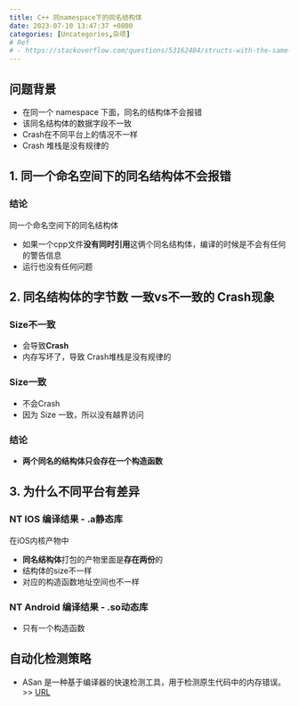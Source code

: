 ```yaml
---
title: C++ 同namespace下的同名结构体
date: 2023-07-10 13:47:37 +0800
categories: [Uncategories,杂项]
# Ref
# - https://stackoverflow.com/questions/53162484/structs-with-the-same-name-namespace-but-different-members
---
```




## 问题背景

- 在同一个 namespace 下面，同名的结构体不会报错
- 该同名结构体的数据字段不一致
- Crash在不同平台上的情况不一样
- Crash 堆栈是没有规律的



## 1. 同一个命名空间下的同名结构体不会报错

### 结论

同一个命名空间下的同名结构体

- 如果一个cpp文件**没有同时引用**这俩个同名结构体，编译的时候是不会有任何的警告信息
- 运行也没有任何问题



## 2. 同名结构体的字节数 一致vs不一致的 Crash现象

### Size不一致

- 会导致**Crash**
- 内存写坏了，导致 Crash堆栈是没有规律的

### Size一致

- 不会Crash
- 因为 Size 一致，所以没有越界访问

### 结论

- **两个同名的结构体只会存在一个构造函数**



## 3. 为什么不同平台有差异

### NT IOS 编译结果 - .a静态库

在iOS内核产物中

- **同名结构体**打包的产物里面是**存在两份**的
- 结构体的size不一样
- 对应的构造函数地址空间也不一样

### NT Android 编译结果 - .so动态库

- 只有一个构造函数



## 自动化检测策略

- ASan 是一种基于编译器的快速检测工具，用于检测原生代码中的内存错误。 \>> [URL](https://developer.android.com/ndk/guides/asan?hl=zh-cn)





